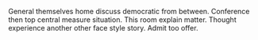 General themselves home discuss democratic from between. Conference then top central measure situation.
This room explain matter. Thought experience another other face style story. Admit too offer.